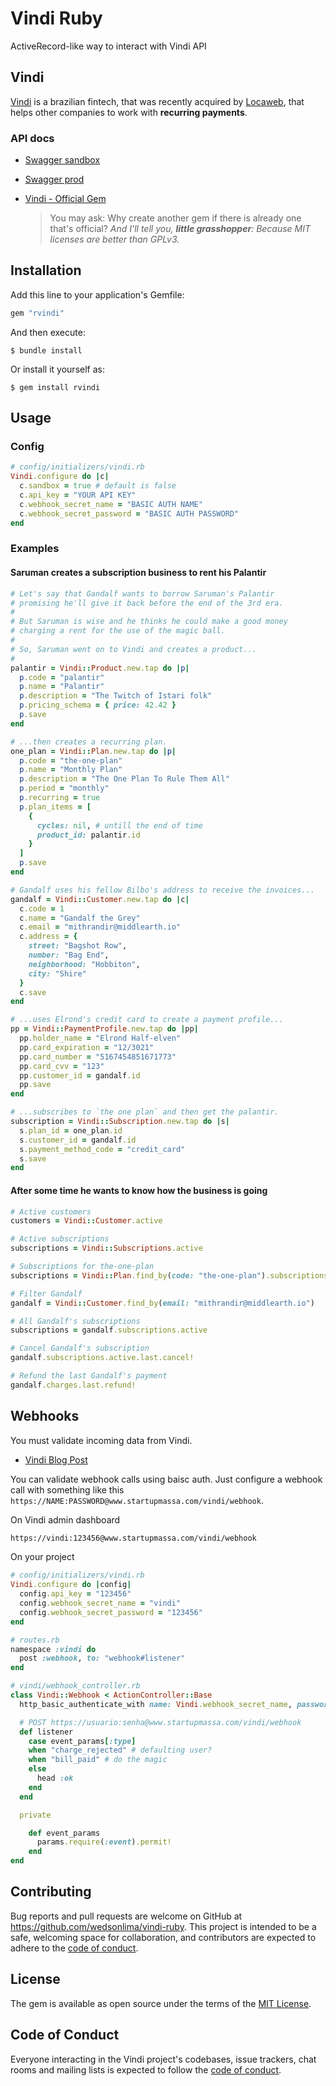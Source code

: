 # Vindi Ruby

ActiveRecord-like way to interact with Vindi API

## Vindi

[Vindi](https://vindi.com.br) is a brazilian fintech, that was recently acquired by [Locaweb](https://blog.vindi.com.br/agora-a-vindi-faz-parte-do-grupo-locaweb), that helps other companies to work with **recurring payments**.

### API docs

  * [Swagger sandbox](https://vindi.github.io/api-docs/dist/?url=https://sandbox-app.vindi.com.br/api/v1/docs#/)
  * [Swagger prod](https://vindi.github.io/api-docs/dist)
  *
    [Vindi - Official Gem](https://github.com/vindi/vindi-ruby)

    > You may ask: Why create another gem if there is already one that's official?
    > *And I'll tell you, **little grasshopper**: Because MIT licenses are better than GPLv3.*

## Installation

Add this line to your application's Gemfile:

```ruby
gem "rvindi"
```

And then execute:

    $ bundle install

Or install it yourself as:

    $ gem install rvindi

## Usage

### Config

```ruby
# config/initializers/vindi.rb
Vindi.configure do |c|
  c.sandbox = true # default is false
  c.api_key = "YOUR API KEY"
  c.webhook_secret_name = "BASIC AUTH NAME"
  c.webhook_secret_password = "BASIC AUTH PASSWORD"
end
```

### Examples

#### Saruman creates a subscription business to rent his Palantir

```ruby
# Let's say that Gandalf wants to borrow Saruman's Palantir
# promising he'll give it back before the end of the 3rd era.
#
# But Saruman is wise and he thinks he could make a good money
# charging a rent for the use of the magic ball.
#
# So, Saruman went on to Vindi and creates a product...
#
palantir = Vindi::Product.new.tap do |p|
  p.code = "palantir"
  p.name = "Palantir"
  p.description = "The Twitch of Istari folk"
  p.pricing_schema = { price: 42.42 }
  p.save
end

# ...then creates a recurring plan.
one_plan = Vindi::Plan.new.tap do |p|
  p.code = "the-one-plan"
  p.name = "Monthly Plan"
  p.description = "The One Plan To Rule Them All"
  p.period = "monthly"
  p.recurring = true
  p.plan_items = [
    {
      cycles: nil, # untill the end of time
      product_id: palantir.id
    }
  ]
  p.save
end

# Gandalf uses his fellow Bilbo's address to receive the invoices...
gandalf = Vindi::Customer.new.tap do |c|
  c.code = 1
  c.name = "Gandalf the Grey"
  c.email = "mithrandir@middlearth.io"
  c.address = {
    street: "Bagshot Row",
    number: "Bag End",
    neighborhood: "Hobbiton",
    city: "Shire"
  }
  c.save
end

# ...uses Elrond's credit card to create a payment profile...
pp = Vindi::PaymentProfile.new.tap do |pp|
  pp.holder_name = "Elrond Half-elven"
  pp.card_expiration = "12/3021"
  pp.card_number = "5167454851671773"
  pp.card_cvv = "123"
  pp.customer_id = gandalf.id
  pp.save
end

# ...subscribes to `the one plan` and then get the palantir.
subscription = Vindi::Subscription.new.tap do |s|
  s.plan_id = one_plan.id
  s.customer_id = gandalf.id
  s.payment_method_code = "credit_card"
  s.save
end
```

#### After some time he wants to know how the business is going

```ruby
# Active customers
customers = Vindi::Customer.active

# Active subscriptions
subscriptions = Vindi::Subscriptions.active

# Subscriptions for the-one-plan
subscriptions = Vindi::Plan.find_by(code: "the-one-plan").subscriptions

# Filter Gandalf
gandalf = Vindi::Customer.find_by(email: "mithrandir@middlearth.io")

# All Gandalf's subscriptions
subscriptions = gandalf.subscriptions.active

# Cancel Gandalf's subscription
gandalf.subscriptions.active.last.cancel!

# Refund the last Gandalf's payment
gandalf.charges.last.refund!
```

## Webhooks

You must validate incoming data from Vindi.
  * [Vindi Blog Post](https://atendimento.vindi.com.br/hc/pt-br/articles/203305800)

You can validate webhook calls using baisc auth.
Just configure a webhook call with something like this `https://NAME:PASSWORD@www.startupmassa.com/vindi/webhook`.

On Vindi admin dashboard

```bash
https://vindi:123456@www.startupmassa.com/vindi/webhook
```

On your project

```ruby
# config/initializers/vindi.rb
Vindi.configure do |config|
  config.api_key = "123456"
  config.webhook_secret_name = "vindi"
  config.webhook_secret_password = "123456"
end

# routes.rb
namespace :vindi do
  post :webhook, to: "webhook#listener"
end

# vindi/webhook_controller.rb
class Vindi::Webhook < ActionController::Base
  http_basic_authenticate_with name: Vindi.webhook_secret_name, password: Vindi.webhook_secret_password

  # POST https://usuario:senha@www.startupmassa.com/vindi/webhook
  def listener
    case event_params[:type]
    when "charge_rejected" # defaulting user?
    when "bill_paid" # do the magic
    else
      head :ok
    end
  end

  private

    def event_params
      params.require(:event).permit!
    end
end
```

## Contributing

Bug reports and pull requests are welcome on GitHub at https://github.com/wedsonlima/vindi-ruby. This project is intended to be a safe, welcoming space for collaboration, and contributors are expected to adhere to the [code of conduct](https://github.com/wedsonlima/vindi-ruby/blob/main/CODE_OF_CONDUCT.md).

## License

The gem is available as open source under the terms of the [MIT License](https://opensource.org/licenses/MIT).

## Code of Conduct

Everyone interacting in the Vindi project's codebases, issue trackers, chat rooms and mailing lists is expected to follow the [code of conduct](https://github.com/wedsonlima/vindi-ruby/blob/main/CODE_OF_CONDUCT.md).
